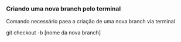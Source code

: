 ### Criando uma nova branch pelo terminal
Comando necessário paea a criação de uma nova branch via terminal

git checkout -b [nome da nova branch]

